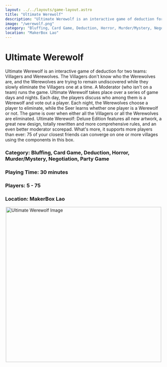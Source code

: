 ```yaml
---
layout: ../../layouts/game-layout.astro
title: "Ultimate Werewolf"
description: "Ultimate Werewolf is an interactive game of deduction for two teams: Villagers and Werewolves."
image: "/werewolf.png"
category: "Bluffing, Card Game, Deduction, Horror, Murder/Mystery, Negotiation, Party Game"
location: "MakerBox Lao"
---
```

# Ultimate Werewolf

Ultimate Werewolf is an interactive game of deduction for two teams: Villagers and Werewolves. The Villagers don't know who the Werewolves are, and the Werewolves are trying to remain undiscovered while they slowly eliminate the Villagers one at a time. A Moderator (who isn't on a team) runs the game.  Ultimate Werewolf takes place over a series of game days and nights. Each day, the players discuss who among them is a Werewolf and vote out a player. Each night, the Werewolves choose a player to eliminate, while the Seer learns whether one player is a Werewolf or not. The game is over when either all the Villagers or all the Werewolves are eliminated.  Ultimate Werewolf: Deluxe Edition features all new artwork, a great new design, totally rewritten and more comprehensive rules, and an even better moderator scorepad. What's more, it supports more players than ever: 75 of your closest friends can converge on one or more villages using the components in this box.  

### Category: Bluffing, Card Game, Deduction, Horror, Murder/Mystery, Negotiation, Party Game

### Playing Time: 30 minutes

### Players: 5 - 75

### Location: MakerBox Lao

<img src="/werewolf.png" alt="Ultimate Werewolf Image" width="500" style="display: block; margin: 0 auto">

